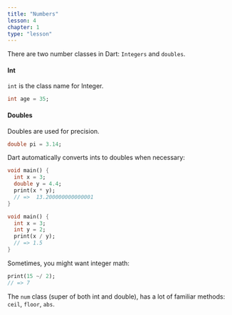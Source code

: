 ```yaml
---
title: "Numbers"
lesson: 4
chapter: 1
type: "lesson"
---
```


There are two number classes in Dart: `Integers` and `doubles`. 

#### Int

`int` is the class name for Integer. 

```dart
int age = 35;
```

#### Doubles

Doubles are used for precision.

```dart
double pi = 3.14;
```

Dart automatically converts ints to doubles when necessary:

```dart
void main() {
  int x = 3; 
  double y = 4.4;
  print(x * y);
  // =>  13.200000000000001
}
```
```dart
void main() {
  int x = 3;
  int y = 2;
  print(x / y);
  // => 1.5
}
```

Sometimes, you might want integer math:
```dart
print(15 ~/ 2);
// => 7
```

The `num` class (super of both int and double), has a lot of familiar methods: `ceil`, `floor`, `abs`.

